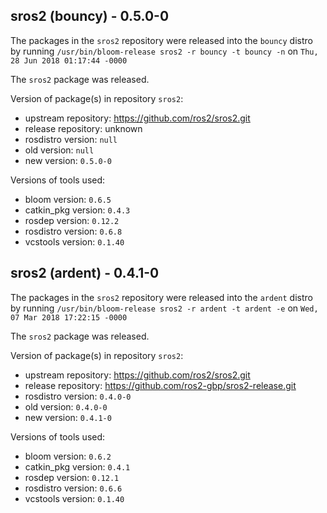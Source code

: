 ## sros2 (bouncy) - 0.5.0-0

The packages in the `sros2` repository were released into the `bouncy` distro by running `/usr/bin/bloom-release sros2 -r bouncy -t bouncy -n` on `Thu, 28 Jun 2018 01:17:44 -0000`

The `sros2` package was released.

Version of package(s) in repository `sros2`:

- upstream repository: https://github.com/ros2/sros2.git
- release repository: unknown
- rosdistro version: `null`
- old version: `null`
- new version: `0.5.0-0`

Versions of tools used:

- bloom version: `0.6.5`
- catkin_pkg version: `0.4.3`
- rosdep version: `0.12.2`
- rosdistro version: `0.6.8`
- vcstools version: `0.1.40`


## sros2 (ardent) - 0.4.1-0

The packages in the `sros2` repository were released into the `ardent` distro by running `/usr/bin/bloom-release sros2 -r ardent -t ardent -e` on `Wed, 07 Mar 2018 17:22:15 -0000`

The `sros2` package was released.

Version of package(s) in repository `sros2`:

- upstream repository: https://github.com/ros2/sros2.git
- release repository: https://github.com/ros2-gbp/sros2-release.git
- rosdistro version: `0.4.0-0`
- old version: `0.4.0-0`
- new version: `0.4.1-0`

Versions of tools used:

- bloom version: `0.6.2`
- catkin_pkg version: `0.4.1`
- rosdep version: `0.12.1`
- rosdistro version: `0.6.6`
- vcstools version: `0.1.40`


